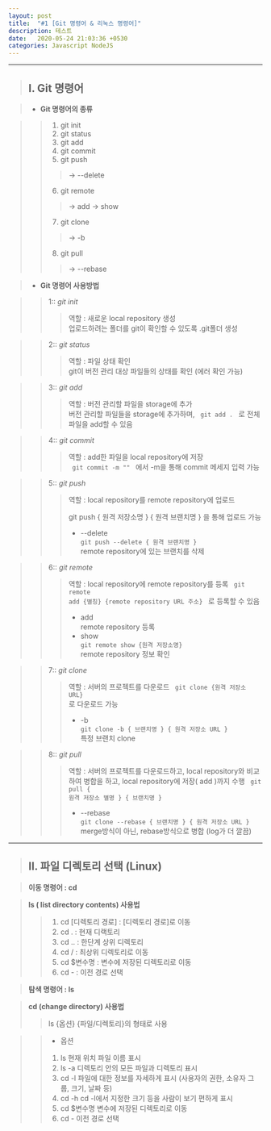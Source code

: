 ```yaml
---
layout: post
title:  "#1 [Git 명령어 & 리눅스 명령어]"
description: 테스트
date:   2020-05-24 21:03:36 +0530
categories: Javascript NodeJS
---
```


* * * 

> ## I. Git 명령어
   
> + **Git 명령어의 종류**

>   > 1. git init
>   > 2. git status
>   > 3. git add
>   > 4. git commit
>   > 5. git push 
>   >   > -> --delete
>   > 6. git remote 
>   >   > -> add
>   >   > -> show
>   > 7. git clone 
>   >   > -> -b
>   > 8. git pull 
>   >   > -> --rebase
   
   
> + **Git 명령어 사용방법**

>   > 1:: _git init_ 
>   >   > 역할 : 새로운 local repository 생성      
>   >   > 업로드하려는 폴더를 git이 확인할 수 있도록 .git폴더 생성
   
>   > 2:: _git status_ 
>   >   > 역할 : 파일 상태 확인     
>   >   > git이 버전 관리 대상 파일들의 상태를 확인 (에러 확인 가능)
   
>   > 3:: _git add_ 
>   >   > 역할 : 버전 관리할 파일을 storage에 추가    
>   >   > 버전 관리할 파일들을 storage에 추가하며, <code>
>   >   > git add .
>   >   > </code> 로 전체 파일을 add할 수 있음
   
>   > 4:: _git commit_ 
>   >   > 역할 : add한 파일을 local repository에 저장     
>   >   > <code>
>   >   > git commit -m ""
>   >   > </code> 에서 -m을 통해 commit 메세지 입력 가능
   
>   > 5:: _git push_ 
>   >   > 역할 : local repository를 remote repository에 업로드     
>   >   > 
>   >   >  git push { 원격 저장소명 } { 원격 브랜치명 }
>   >   > </code> 을 통해 업로드 가능   
>   >   > - --delete   
>   >   > <code>git push --delete { 원격 브랜치명 }</code>   
>   >   > remote repository에 있는 브랜치를 삭제
   
>   > 6:: _git remote_ 
>   >   > 역할 : local repository에 remote repository를 등록 
>   >   > <code>
>   >   > git remote add {별칭} {remote repository URL 주소}
>   >   > </code> 로 등록할 수 있음
>   >   > - add   
>   >   > remote repository 등록   
>   >   > - show   
>   >   > <code>git remote show {원격 저장소명}</code>   
>   >   > remote repository 정보 확인
   
>   > 7:: _git clone_ 
>   >   > 역할 : 서버의 프로젝트를 다운로드
>   >   > <code>
>   >   > git clone {원격 저장소 URL}
>   >   > </code>로 다운로드 가능
>   >   > - -b  
>   >   > <code>git clone -b { 브랜치명 } { 원격 저장소 URL }</code>   
>   >   > 특정 브랜치 clone
   
>   > 8:: _git pull_ 
>   >   > 역할 : 서버의 프로젝트를 다운로드하고, local repository와 비교하여 병합을 하고, local repository에 저장( add )까지 수행
>   >   > <code>
>   >   > git pull { 원격 저장소 별명 } { 브랜치명 }
>   >   > </code>
>   >   > - --rebase  
>   >   > <code>git clone --rebase { 브랜치명 } { 원격 저장소 URL }</code>   
>   >   > merge방식이 아닌, rebase방식으로 병합 (log가 더 깔끔)
   
* * *
   
> ## II. 파일 디렉토리 선택 (Linux)
   
> **이동 명령어 : cd**

> **ls ( list directory contents) 사용법**
>   > 1. cd [디렉토리 경로] : [디렉토리 경로]로 이동
>   > 2. cd .              : 현재 디랙토리
>   > 3. cd ..             : 한단계 상위 디렉토리
>   > 4. cd /              : 최상위 디렉토리로 이동
>   > 5. cd $변수명         : 변수에 저장된 디렉토리로 이동
>   > 6. cd -              : 이전 경로 선택
   
   
> **탐색 명령어 : ls**

> **cd (change directory) 사용법**
>   > ls {옵션} {파일/디렉토리}의 형태로 사용

>   > - 옵션
>   > 1. ls            현재 위치 파일 이름 표시
>   > 2. ls -a         디렉토리 안의 모든 파일과 디렉토리 표시
>   > 3. cd -l         파일에 대한 정보를 자세하게 표시 (사용자의 권한, 소유자 그룹, 크기, 날짜 등)
>   > 4. cd -h         cd -l에서 지정한 크기 등을 사람이 보기 편하게 표시
>   > 5. cd $변수명     변수에 저장된 디렉토리로 이동
>   > 6. cd -          이전 경로 선택